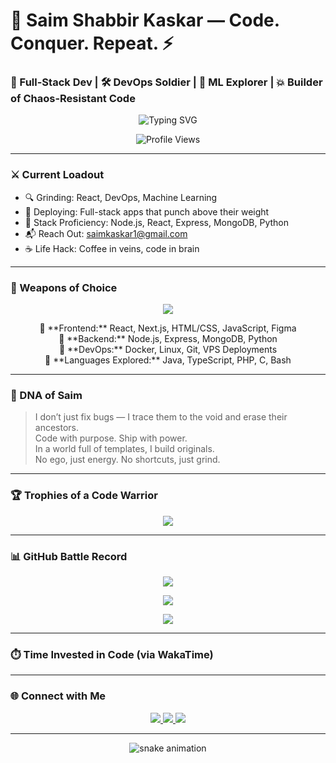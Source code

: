 # 🚀 Saim Shabbir Kaskar — Code. Conquer. Repeat. ⚡
### 🧠 Full-Stack Dev | 🛠 DevOps Soldier | 🤖 ML Explorer | 💥 Builder of Chaos-Resistant Code

<p align="center">
  <img src="https://readme-typing-svg.demolab.com?font=Fira+Code&weight=700&size=22&pause=1000&color=F700FF&center=true&vCenter=true&width=435&lines=Shipping+Code+Like+Missiles.;No+bugs+left+alive.;Backend+Ninja.+Frontend+Artist.;Hacking+Growth+via+Tech.;Built+Different." alt="Typing SVG" />
</p>

<p align="center">
  <img src="https://komarev.com/ghpvc/?username=itsmesaim&label=Stalkers&color=6F00FF&style=flat-square" alt="Profile Views" />
</p>

---

### ⚔️ Current Loadout
- 🔍 Grinding: React, DevOps, Machine Learning
- 🔨 Deploying: Full-stack apps that punch above their weight
- 🧠 Stack Proficiency: Node.js, React, Express, MongoDB, Python
- 📬 Reach Out: saimkaskar1@gmail.com
- ☕ Life Hack: Coffee in veins, code in brain

---

### 🧱 Weapons of Choice

<p align="center">
  <img src="https://skillicons.dev/icons?i=react,nextjs,nodejs,express,mongodb,python,java,js,ts,php,c,docker,linux,git,vscode,figma" />
</p>

<p align="center">
  🔹 **Frontend:** React, Next.js, HTML/CSS, JavaScript, Figma  <br/>
  🔹 **Backend:** Node.js, Express, MongoDB, Python  <br/>
  🔹 **DevOps:** Docker, Linux, Git, VPS Deployments  <br/>
  🔹 **Languages Explored:** Java, TypeScript, PHP, C, Bash
</p>

---

### 🧬 DNA of Saim
> I don’t just fix bugs — I trace them to the void and erase their ancestors.  
> Code with purpose. Ship with power.  
> In a world full of templates, I build originals.  
> No ego, just energy. No shortcuts, just grind.

---

### 🏆 Trophies of a Code Warrior

<p align="center">
  <img src="https://github-profile-trophy.vercel.app/?username=itsmesaim&theme=onedark&row=2&column=4&no-bg=true&title=Stars,Followers,Commits,Repositories,Issues,PullRequest" />
</p>

---

### 📊 GitHub Battle Record

<p align="center">
  <img src="https://github-readme-stats.vercel.app/api?username=itsmesaim&show_icons=true&theme=tokyonight&rank_icon=github&custom_title=Saim%20%7C%20Digital%20Warfare%20Stats" />
</p>

<p align="center">
  <img src="https://github-readme-streak-stats.herokuapp.com?user=itsmesaim&theme=tokyonight" />
</p>

<p align="center">
  <img src="https://github-readme-stats.vercel.app/api/top-langs/?username=itsmesaim&layout=donut&theme=radical&langs_count=10" />
</p>

---

### ⏱️ Time Invested in Code (via WakaTime)
<!--START_SECTION:waka-->
<!--WakaTime stats will auto-update here if integrated-->
<!--END_SECTION:waka-->

---

### 🌐 Connect with Me

<p align="center">
  <a href="https://www.linkedin.com/in/saim-kaskar-34a6a4206" target="_blank">
    <img src="https://img.shields.io/badge/LinkedIn-0077B5?style=for-the-badge&logo=linkedin&logoColor=white" />
  </a>
  <a href="https://twitter.com/kingoflegendsk1" target="_blank">
    <img src="https://img.shields.io/badge/Twitter-1DA1F2?style=for-the-badge&logo=twitter&logoColor=white" />
  </a>
  <a href="https://instagram.com/s3amwtf" target="_blank">
    <img src="https://img.shields.io/badge/Instagram-E4405F?style=for-the-badge&logo=instagram&logoColor=white" />
  </a>
</p>

---

<p align="center">
  <img src="https://raw.githubusercontent.com/itsmesaim/itsmesaim/output/github-contribution-grid-snake.svg" alt="snake animation" />
</p>
